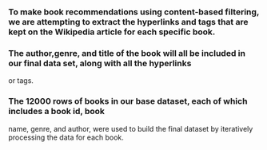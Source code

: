 ### To make book recommendations using content-based filtering, we are attempting to extract the hyperlinks and tags that are kept on the Wikipedia article for each specific book.
### The author,genre, and title of the book will all be included in our final data set, along with all the hyperlinks
or tags. 
### The 12000 rows of books in our base dataset, each of which includes a book id, book
name, genre, and author, were used to build the final dataset by iteratively processing the data
for each book.

